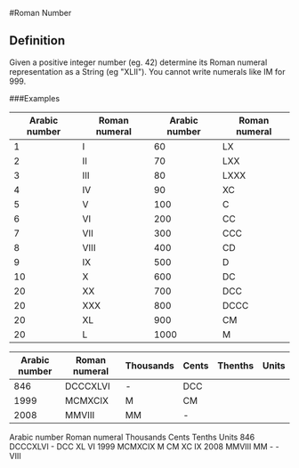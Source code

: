 #Roman Number
## Definition
Given a positive integer number (eg. 42) determine its Roman numeral representation as a String (eg "XLII"). You cannot write numerals like IM for 999.

###Examples

| Arabic number | Roman numeral  | Arabic number | Roman numeral  | 
| ------------- | -------------- | ------------- | -------------- | 
| 1 | I              | 60            | LX             | 
| 2 |        II      |       70	     |       LXX      | 
| 3 |        III     |       80	     |       LXXX     | 
| 4       |        IV      |       90      |       XC       | 
| 5       |        V	     |       100     |       C        | 
| 6       |        VI	     |       200     |       CC       | 
| 7       |        VII     |       300     |       CCC      | 
| 8       |        VIII    |       400     |       CD       | 
|       9       |        IX	     |       500     |       D        | 
|      10       |        X	     |       600     |       DC       | 
|      20       |        XX	     |       700     |       DCC      | 
|      20       |        XXX     |       800     |       DCCC     | 
|      20       |        XL      |       900     |       CM       | 
|      20       |        L	     |       1000    |       M        | 


| Arabic number | Roman numeral | Thousands     | Cents         | Thenths       | Units         |
| ------------- | ------------- | ------------- | ------------- | ------------- | ------------- |
|       846     |  DCCCXLVI	    |       -	    |       DCC      |               |               |
|      1999     |  MCMXCIX      |       M	    |       CM     |               |               | 
|      2008     |  MMVIII       |       MM	    |       -    |               |               |

Arabic number	Roman numeral	Thousands	Cents	Tenths	Units
846	DCCCXLVI	-	DCC	XL	VI
1999	MCMXCIX	M	CM	XC	IX
2008	MMVIII	MM	-	-	VIII